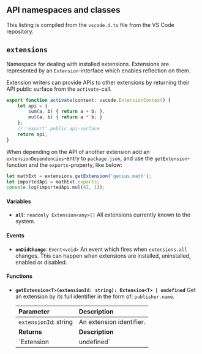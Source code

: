 ## API namespaces and classes

This listing is compiled from the `vscode.d.ts` file from the VS Code repository.

## `extensions`

Namespace for dealing with installed extensions. Extensions are represented by an `Extension`-interface which enables reflection on them.

Extension writers can provide APIs to other extensions by returning their API public surface from the `activate`-call.

```javascript
export function activate(context: vscode.ExtensionContext) {
    let api = {
        sum(a, b) { return a + b; },
        mul(a, b) { return a * b; }
    };
    // 'export' public api-surface
    return api;
}
```

When depending on the API of another extension add an `extensionDependencies`-entry to `package.json`, and use the `getExtension`-function and the `exports`-property, like below:

```javascript
let mathExt = extensions.getExtension('genius.math');
let importedApi = mathExt.exports;
console.log(importedApi.mul(42, 1));
```

#### Variables

*   **`all`**: `readonly Extension<any>[]`
    All extensions currently known to the system.

#### Events

*   **`onDidChange`**: `Event<void>`
    An event which fires when `extensions.all` changes. This can happen when extensions are installed, uninstalled, enabled or disabled.

#### Functions

*   **`getExtension<T>(extensionId: string): Extension<T> | undefined`**
    Get an extension by its full identifier in the form of: `publisher.name`.

    | Parameter           | Description              |
    | :------------------ | :----------------------- |
    | `extensionId`: string | An extension identifier. |
    | **Returns**         | **Description**          |
    | `Extension<T> | undefined` | An extension or `undefined`. |
